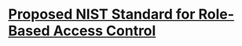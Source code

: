 
# [Proposed NIST Standard for Role-Based Access Control](https://dl.acm.org/doi/10.1145/501978.501980)
